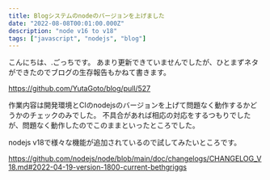 ```yaml
---
title: Blogシステムのnodeのバージョンを上げました
date: "2022-08-08T00:01:00.000Z"
description: "node v16 to v18"
tags: ["javascript", "nodejs", "blog"]
---
```


こんにちは、.ごっちです。 あまり更新できていませんでしたが、ひとまずネタができたのでブログの生存報告もかねて書きます。

https://github.com/YutaGoto/blog/pull/527

作業内容は開発環境とCIのnodejsのバージョンを上げて問題なく動作するかどうかのチェックのみでした。
不具合があれば相応の対応をするつもりでしたが、問題なく動作したのでこのままといったところでした。

nodejs v18で様々な機能が追加されているので試してみたいところです。

https://github.com/nodejs/node/blob/main/doc/changelogs/CHANGELOG_V18.md#2022-04-19-version-1800-current-bethgriggs
